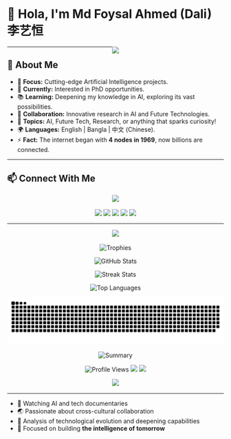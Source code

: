 # 👋 Hola, I'm Md Foysal Ahmed (Dali) 李艺恒  

<img align="right" src="https://media.giphy.com/media/Q7SKqn3G97xpmfSOvG/giphy.gif" width="260"/>

---

## 🔬 About Me  
- 🎯 **Focus:** Cutting-edge Artificial Intelligence projects.
- 🚀 **Currently:** Interested in PhD opportunities.
- 📚 **Learning:** Deepening my knowledge in AI, exploring its vast possibilities.
- 🤝 **Collaboration:** Innovative research in AI and Future Technologies.
- 💬 **Topics:** AI, Future Tech, Research, or anything that sparks curiosity!
- 🌍 **Languages:** English | Bangla | 中文 (Chinese).
- ⚡ **Fact:** The internet began with **4 nodes in 1969**, now billions are connected.

---

## 📫 Connect With Me  
<p align="center">
  <!-- Primary Contact -->
  <a href="mailto:foysal.dali.fd@hotmail.com"><img src="https://img.shields.io/badge/📧%20Email%20(Primary)-0078D4?style=for-the-badge&logo=Microsoft-Outlook&logoColor=white"/></a>
</p>
<p align="center">
  <!-- Secondary Contacts -->
  <a href="mailto:foysaldali@mails.swust.edu.cn"><img src="https://img.shields.io/badge/Academic%20Mail-0A66C2?style=for-the-badge&logo=Minutemailer&logoColor=white"/></a>
  <a href="https://www.linkedin.com/in/md-foysal-ahmed-%E6%9D%8E%E8%89%BA%E6%81%92%EF%BC%89-80909917a/"><img src="https://img.shields.io/badge/LinkedIn-171515?style=for-the-badge&logo=linkedin&logoColor=white"/></a>
  <a href="https://github.com/TripleTheGreatDali"><img src="https://img.shields.io/badge/GitHub-100000?style=for-the-badge&logo=github&logoColor=white"/></a>
  <a href="https://www.researchgate.net/profile/Md-Foysal-Ahmed-4"><img src="https://img.shields.io/badge/ResearchGate-00CCBB?style=for-the-badge&logo=researchgate&logoColor=white"/></a>
  <a href="https://orcid.org/0000-0002-5933-8968"><img src="https://img.shields.io/badge/ORCID-A6CE39?style=for-the-badge&logo=orcid&logoColor=white"/></a>
</p>

---

<p align="center">
  <img src="https://skillicons.dev/icons?i=python,c,html,css,pytorch,tensorflow,sklearn,vscode,pycharm,anaconda,flask,sublime,linux,windows&theme=light"/>
</p>




<p align="center">
  <img src="https://github-profile-trophy.vercel.app/?username=TripleTheGreatDali&theme=onestar&margin-w=10&margin-h=10&row=1&column=6" alt="Trophies"/>
</p>

<p align="center">
  <img src="https://github-readme-stats.vercel.app/api?username=TripleTheGreatDali&show_icons=true&theme=tokyonight&count_private=true&include_all_commits=true" alt="GitHub Stats"/>
</p>

<p align="center">
  <img src="https://github-readme-streak-stats.herokuapp.com/?user=TripleTheGreatDali&theme=tokyonight" alt="Streak Stats"/>
</p>

<p align="center">
  <img src="https://github-readme-stats.vercel.app/api/top-langs/?username=TripleTheGreatDali&layout=compact&theme=tokyonight" alt="Top Languages"/>
</p>

<p align="center">
  <img src="https://raw.githubusercontent.com/Platane/snk/output/github-contribution-grid-snake.svg" alt="Snake Animation"/>
</p>

<p align="center">
  <img src="https://github-profile-summary-cards.vercel.app/api/cards/profile-details?username=TripleTheGreatDali&theme=radical" alt="Summary"/>
</p>



<p align="center">
  <img src="https://komarev.com/ghpvc/?username=TripleTheGreatDali&style=for-the-badge&color=blue" alt="Profile Views"/>
  <img src="https://img.shields.io/github/followers/TripleTheGreatDali?label=Followers&style=for-the-badge&color=green"/>
  <img src="https://img.shields.io/github/stars/TripleTheGreatDali?label=Stars&style=for-the-badge&color=yellow"/>
</p>


 
<p align="center">
  <img src="https://media.giphy.com/media/L8K62iTDkzGX6/giphy.gif" width="280"/>
</p>

---
 
- 🎥 Watching AI and tech documentaries  
- 🌏 Passionate about cross-cultural collaboration  
- 📖 Analysis of technological evolution and deepening capabilities
- 🧠 Focused on building **the intelligence of tomorrow**  

